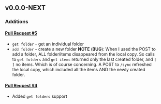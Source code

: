 ## v0.0.0-NEXT

### Additions

#### [Pull Request #5](https://github.com/Maahsome/bwca/pull/5)

- `get folder` - get an individual folder
- `add folder` - create a new folder
**NOTE** (__BUG__): When I used the POST to add a folder, ALL folder/items disappeared from the local copy.  So calls to `get folders` and `get items` returned only the last created folder, and `[ ]` no items.  Which is of course concerning.  A POST to `/sync` refreshed the local copy, which included all the items AND the newly created folder. 

#### [Pull Request #4](https://github.com/Maahsome/bwca/pull/4)

- Added `get folders` support

